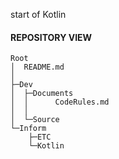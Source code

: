 start of Kotlin

#### REPOSITORY VIEW
```
Root
│  README.md
│  
├─Dev
│  ├─Documents
│  │      CodeRules.md
│  │      
│  └─Source
└─Inform
    ├─ETC
    └─Kotlin
```
